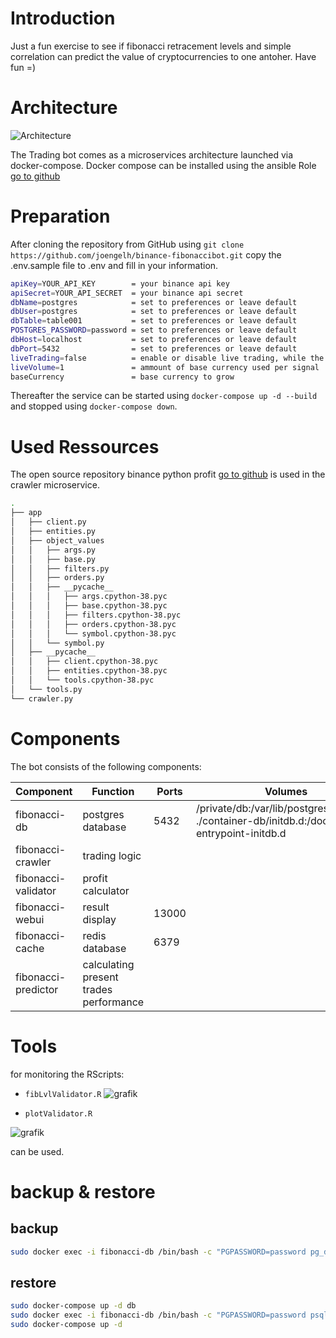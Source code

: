 # Introduction
Just a fun exercise to see if fibonacci retracement levels and simple correlation can predict the value of cryptocurrencies to one antoher. Have fun =) 

# Architecture

![Architecture](https://user-images.githubusercontent.com/73387330/126355336-bb26ca90-64ae-466f-80f5-0afdcf79b0e4.PNG)

The Trading bot comes as a microservices architecture launched via docker-compose.
Docker compose can be installed using the ansible Role 
[go to github](https://github.com/joengelh/ansible-kvm/tree/main/roles/docker-compose)

# Preparation

After cloning the repository from GitHub using ``git clone https://github.com/joengelh/binance-fibonaccibot.git`` copy the .env.sample file to .env and fill in your information.

```bash
apiKey=YOUR_API_KEY        = your binance api key
apiSecret=YOUR_API_SECRET  = your binance api secret
dbName=postgres            = set to preferences or leave default
dbUser=postgres            = set to preferences or leave default
dbTable=table001           = set to preferences or leave default
POSTGRES_PASSWORD=password = set to preferences or leave default
dbHost=localhost           = set to preferences or leave default
dbPort=5432                = set to preferences or leave default
liveTrading=false          = enable or disable live trading, while the backtesting method is not as accurate
liveVolume=1               = ammount of base currency used per signal
baseCurrency               = base currency to grow
```

Thereafter the service can be started using ``docker-compose up -d --build``
and stopped using ``docker-compose down``.


# Used Ressources
The open source repository binance python profit
[go to github](https://github.com/UPetit/python-binance-profit)
is used in the crawler microservice.

```bash
.
├── app
│   ├── client.py
│   ├── entities.py
│   ├── object_values
│   │   ├── args.py
│   │   ├── base.py
│   │   ├── filters.py
│   │   ├── orders.py
│   │   ├── __pycache__
│   │   │   ├── args.cpython-38.pyc
│   │   │   ├── base.cpython-38.pyc
│   │   │   ├── filters.cpython-38.pyc
│   │   │   ├── orders.cpython-38.pyc
│   │   │   └── symbol.cpython-38.pyc
│   │   └── symbol.py
│   ├── __pycache__
│   │   ├── client.cpython-38.pyc
│   │   ├── entities.cpython-38.pyc
│   │   └── tools.cpython-38.pyc
│   └── tools.py
└── crawler.py
```

# Components

 The bot consists of the following components:

Component|Function|Ports|Volumes
---|---|---|---
fibonacci-db|postgres database|5432|/private/db:/var/lib/postgresql/data:rw<br>./container-db/initdb.d:/docker-entrypoint-initdb.d
fibonacci-crawler|trading logic||
fibonacci-validator|profit calculator||
fibonacci-webui|result display|13000|
fibonacci-cache|redis database|6379|
fibonacci-predictor|calculating present trades performance||

# Tools
for monitoring the RScripts:
* ``fibLvlValidator.R``
![grafik](https://user-images.githubusercontent.com/73387330/116047661-991a8000-a674-11eb-92c0-c537bc145512.png)

* ``plotValidator.R``

![grafik](https://user-images.githubusercontent.com/73387330/116047232-290bfa00-a674-11eb-9be0-ca638d47aed4.png)

can be used.

# backup & restore

## backup

```bash
sudo docker exec -i fibonacci-db /bin/bash -c "PGPASSWORD=password pg_dump --username postgres postgres" > dump.sql
```

## restore

```bash
sudo docker-compose up -d db
sudo docker exec -i fibonacci-db /bin/bash -c "PGPASSWORD=password psql --username postgres postgres" < dump.sql
sudo docker-compose up -d
```
